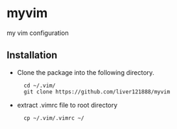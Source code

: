 # myvim
my vim configuration

## Installation

- Clone the package into the following directory.

        cd ~/.vim/
        git clone https://github.com/liver121888/myvim

- extract .vimrc file to root directory

        cp ~/.vim/.vimrc ~/
